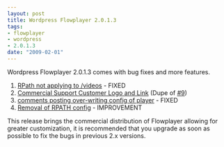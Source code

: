 ```yaml
--- 
layout: post
title: Wordpress Flowplayer 2.0.1.3
tags: 
- flowplayer
- wordpress
- 2.0.1.3
date: "2009-02-01"
---
```

Wordpress Flowplayer 2.0.1.3 comes with bug fixes and more features.

<ol>
<li><a href="http://trac.saiweb.co.uk/saiweb/ticket/19">RPath not applying to /videos</a> - FIXED</li>
<li><a href="http://trac.saiweb.co.uk/saiweb/ticket/20">Commercial Support Customer Logo and Link</a> (Dupe of <a href="http://trac.saiweb.co.uk/saiweb/ticket/9">#9</a>)</li>
<li><a href="http://trac.saiweb.co.uk/saiweb/ticket/21">comments posting over-writing config of player</a> - FIXED</li>
<li><a href="http://trac.saiweb.co.uk/saiweb/ticket/22">Removal of RPATH config</a> - IMPROVEMENT</li>
</ol>

This release brings the commercial distribution of Flowplayer allowing for greater customization, it is recommended that you upgrade as soon as possible to fix the bugs in previous 2.x versions.
